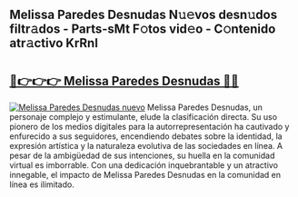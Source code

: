 ## Melissa Paredes Desnudas N𝚞𝚎vos desn𝚞dos filtr𝚊dos - Parts-sMt F𝚘tos vid𝚎o - C𝚘ntenido atr𝚊ctivo KrRnl

# <h2><a href="http://mbcu0d.tromn.icu/?c=Melissa+Paredes+Desnudas">🔗👉👉👉 Melissa Paredes Desnudas 🔗🔗</a></h2>

[![Melissa Paredes Desnudas nuevo](https://i.imgur.com/pEAQMta.gif)](http://mbcu0d.tromn.icu/?c=Melissa+Paredes+Desnudas)
Melissa Paredes Desnudas, un personaje complejo y estimulante, elude la clasificación directa. Su uso pionero de los medios digitales para la autorrepresentación ha cautivado y enfurecido a sus seguidores, encendiendo debates sobre la identidad, la expresión artística y la naturaleza evolutiva de las sociedades en línea. A pesar de la ambigüedad de sus intenciones, su huella en la comunidad virtual es imborrable. Con una dedicación inquebrantable y un atractivo innegable, el impacto de Melissa Paredes Desnudas en la comunidad en línea es ilimitado.
